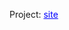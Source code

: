 <p>Project: <a href="nryabchikov.github.io" style="color: blue; text-decoration: underline;">site</a></p>
